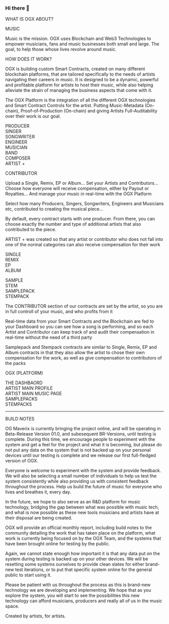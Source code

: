 ### Hi there 👋

WHAT IS OGX ABOUT?

MUSIC

Music is the mission. OGX uses Blockchain and Web3 Technologies
to empower musicians, fans and music businesses both small and large.
The goal, to help those whose lives revolve around music.

HOW DOES IT WORK?

OGX is building custom Smart Contracts, created on many different blockchain platforms, that are tailored specifically to
the needs of artists navigating their careers in music. It is designed to be a dynamic, powerful and profitable platform
for artists to host their music, while also helping alleviate the strain of managing the business aspects that come with it.

The OGX Platform is the integration of all the different OGX technologies and Smart Contract Controls for the artist.
Putting Music-Metadata (On-chain), Proof-of-Production (On-chain) and giving Artists Full-Auditability over their work is our goal.


PRODUCER  
SINGER  
SONGWRITER  
ENGINEER  
MUSICIAN  
BAND  
COMPOSER  
ARTIST +

CONTRIBUTOR

Upload a Single, Remix, EP or Album... Set your Artists and Contributors...
Choose how everyone will receive compensation, either by Payout or Royalties...
And manage your music in real-time with the OGX Platform

Select how many Producers, Singers, Songwriters, Engineers and Musicians etc,
contributed to creating the musical piece...

By default, every contract starts with one producer. From there, you can choose
exactly the number and type of additional artists that also contributed to the piece.

ARTIST + was created so that any artist or contributor who does not fall into one
of the normal categories can also receive compensation for their work

SINGLE  
REMIX  
EP  
ALBUM  
  
SAMPLE  
STEM  
SAMPLEPACK  
STEMPACK

The CONTRIBUTOR section of our contracts are set by the artist, so you are in
full controll of your music, and who profits from it

Real-time data from your Smart Contracts and the Blockchain are fed to your Dashboard
so you can see how a song is performing, and so each Artist and Contributor
can keep track of and audit their compensation in real-time without the need of a third party

Samplepack and Stempack contracts are similar to Single, Remix, EP and Album contracts
in that they also allow the artist to chose their own compensation for the work, as well as
give compensation to contributors of the packs

OGX (PLATFORM)

THE DASHBAORD  
ARTIST MAIN PROFILE  
ARTIST MAIN MUSIC PAGE  
SAMPLEPACKS  
STEMPACKS

---

BUILD NOTES

OG Maverix is currently bringing the project online, and will be operating in Beta-Release Version 01.0, and subesequent BR-Versions, until testing is complete. During this time, we encourage
people to experiment with the system and get a feel for the project and what it is becoming, but please do not put any data on the system that is not backed up on your personal devices until our
testing is complete and we release our first full-fledged version of OGX.

Everyone is welcome to experiment with the system and provide feedback. We will also be selecting a small number of individuals to help us test the system consistently while also providing us
with consistent feedback throughout the process. Help us build the future of music for everyone who lives and breathes it, every day.

In the future, we hope to also serve as an R&D platform for music technology, bridging the gap between what was possible with music tech, and what is now possible as these new tools
musicians and artists have at their disposal are being created.

OGX will provide an official monthly report, including build notes to the community detailing the work that has taken place on the platform, what work is currently being focused on by the OGX Team, and the systems that have been brought online for testing by the public.

Again, we cannot state enough how important it is that any data put on the system during testing is backed up on your other devices. We will be resetting some systems ourselves to provide clean slates for either brand-new test iterations, or to put that specific system online for the general public to start using it.

Please be patient with us throughout the process as this is brand-new technology we are developing and implementing. We hope that as you explore the system, you will start to see the possibilities this new technology can afford musicians, producers and really all of us in the music space.

Created by artists, for artists.


<!--
**OG-Maverix/OG-Maverix** is a ✨ _special_ ✨ repository because its `README.md` (this file) appears on your GitHub profile.

Here are some ideas to get you started:

- 🔭 I’m currently working on ...
- 🌱 I’m currently learning ...
- 👯 I’m looking to collaborate on ...
- 🤔 I’m looking for help with ...
- 💬 Ask me about ...
- 📫 How to reach me: ...
- 😄 Pronouns: ...
- ⚡ Fun fact: ...
-->
